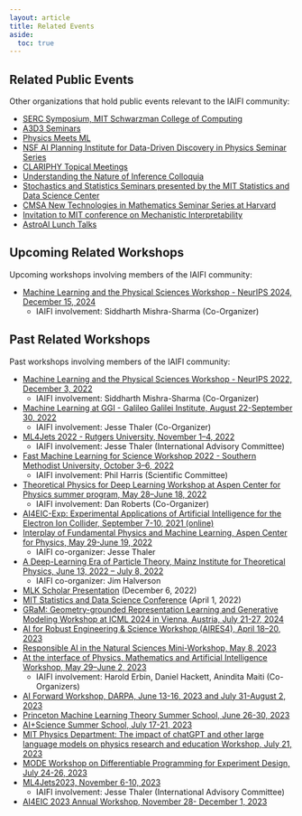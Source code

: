```yaml
---
layout: article
title: Related Events
aside:
  toc: true
---
```



## Related Public Events

Other organizations that hold public events relevant to the IAIFI community:

  * [SERC Symposium, MIT Schwarzman College of Computing](https://computing.mit.edu/cross-cutting/social-and-ethical-responsibilities-of-computing/serc-symposium/?mc_cid=890e6a3190&mc_eid=918e0bd2e4)
  * [A3D3 Seminars](https://indico.cern.ch/category/14431/)
  * [Physics Meets ML](http://www.physicsmeetsml.org/)
  * [NSF AI Planning Institute for Data-Driven Discovery in Physics Seminar Series](https://www.cmu.edu/ai-physics-institute/events/index.html)
  * [CLARIPHY Topical Meetings](https://clariphy.org/topical.html)
  * [Understanding the Nature of Inference Colloquia](https://inferenceproject.yale.edu/colloquium-series)
  * [Stochastics and Statistics Seminars presented by the MIT Statistics and Data Science Center](https://stat.mit.edu/seminars/)
  * [CMSA New Technologies in Mathematics Seminar Series at Harvard](https://cmsa.fas.harvard.edu/tech-in-math/)
  * [Invitation to MIT conference on Mechanistic Interpretability](https://docs.google.com/forms/d/e/1FAIpQLSflee__rtDzXkHMSd-iCD873QhcCp4Dr0ysw7QlIy4vYzdnzA/viewform)
  * [AstroAI Lunch Talks](https://astroai.cfa.harvard.edu/events/)

## Upcoming Related Workshops
  Upcoming workshops involving members of the IAIFI community:
  * [Machine Learning and the Physical Sciences Workshop - NeurIPS 2024, December 15, 2024](https://ml4physicalsciences.github.io/2024/)
      * IAIFI involvement: Siddharth Mishra-Sharma (Co-Organizer)


## Past Related Workshops
Past workshops involving members of the IAIFI community:
  * [Machine Learning and the Physical Sciences Workshop - NeurIPS 2022, December 3, 2022](https://ml4physicalsciences.github.io/2022/)
      * IAIFI involvement: Siddharth Mishra-Sharma (Co-Organizer)
 * [Machine Learning at GGI - Galileo Galilei Institute, August 22-September 30, 2022](https://www.ggi.infn.it/showevent.pl?id=414)
      * IAIFI involvement: Jesse Thaler (Co-Organizer)
  * [ML4Jets 2022 - Rutgers University, November 1–4, 2022](https://indico.cern.ch/event/1159913/)
      * IAIFI involvement: Jesse Thaler (International Advisory Committee)
  * [Fast Machine Learning for Science Workshop 2022 - Southern Methodist University, October 3–6, 2022](https://indico.cern.ch/event/1156222/)
      * IAIFI involvement: Phil Harris (Scientific Committee)
 * [Theoretical Physics for Deep Learning Workshop at Aspen Center for Physics summer program, May 28–June 18, 2022](https://aspenphys.org/physicists/summer/program/currentworkshops.html)
      * IAIFI involvement: Dan Roberts (Co-Organizer)
  * [AI4EIC-Exp: Experimental Applications of Artificial Intelligence for the Electron Ion Collider, September 7-10, 2021 (online)](https://indico.bnl.gov/event/10699/)
  * [Interplay of Fundamental Physics and Machine Learning, Aspen Center for Physics, May 29-June 19, 2022](https://www.aspenphys.org/physicists/summer/program/currentworkshops.html)
      * IAIFI co-organizer: Jesse Thaler
  * [A Deep-Learning Era of Particle Theory, Mainz Institute for Theoretical Physics, June 13, 2022 – July 8, 2022](https://indico.mitp.uni-mainz.de/event/254/)
      * IAIFI co-organizer: Jim Halverson
  * [MLK Scholar Presentation](https://mlkscholars.mit.edu/updates/2022/brian-nord-there-map-stars-how-do-we-navigate-careers-and-build-community-academic) (December 6, 2022)
  * [MIT Statistics and Data Science Conference](https://sdscon.mit.edu/) (April 1, 2022)
  * [GRaM: Geometry-grounded Representation Learning and Generative Modeling Workshop at ICML 2024 in Vienna, Austria, July 21-27, 2024](https://gram-workshop.github.io/index.html)
  * [AI for Robust Engineering & Science Workshop (AIRES4), April 18–20, 2023](https://aires.ornl.gov)
  * [Responsible AI in the Natural Sciences Mini-Workshop, May 8, 2023](https://sites.google.com/view/rainscmu)
  * [At the interface of Physics, Mathematics and Artificial Intelligence Workshop, May 29–June 2, 2023](https://agenda.infn.it/event/33851/)
      * IAIFI involvement: Harold Erbin, Daniel Hackett, Anindita Maiti (Co-Organizers)
  * [AI Forward Workshop, DARPA, June 13-16, 2023 and July 31-August 2, 2023](https://www.darpa.mil/news-events/2023-02-24)
  * [Princeton Machine Learning Theory Summer School, June 26-30, 2023](https://mlschool.princeton.edu) 
  * [AI+Science Summer School, July 17-21, 2023](https://datascience.uchicago.edu/events/ai-science-summer-school-2023/)
   * [MIT Physics Department: The impact of chatGPT and other large language models on physics research and education Workshop, July 21, 2023](https://indico.mit.edu/event/759/registrations/157/)
  * [MODE Workshop on Differentiable Programming for Experiment Design, July 24-26, 2023](https://indico.cern.ch/event/1242538/)
  * [ML4Jets2023, November 6-10, 2023](https://indico.cern.ch/event/1253794/)
      * IAIFI involvement: Jesse Thaler (International Advisory Committee)
  * [AI4EIC 2023 Annual Workshop, November 28- December 1, 2023](https://indico.bnl.gov/event/19560/registrations/836/)
